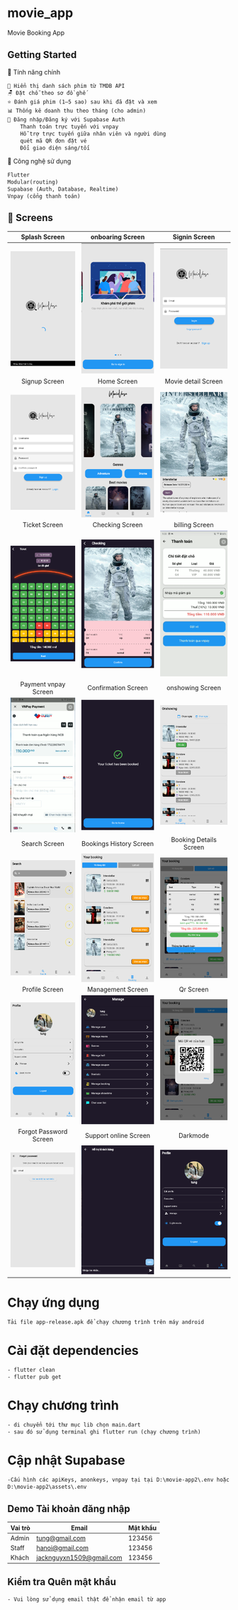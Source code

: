 # movie_app

Movie Booking App

## Getting Started

🚀 Tính năng chính

    🎽️ Hiển thị danh sách phim từ TMDB API
    🪑 Đặt chỗ theo sơ đồ ghế
    ⭐ Đánh giá phim (1–5 sao) sau khi đã đặt và xem
    📊 Thống kê doanh thu theo tháng (cho admin)
    🔐 Đăng nhập/Đăng ký với Supabase Auth
        Thanh toán trực tuyến với vnpay
        Hỗ trợ trực tuyến giữa nhân viên và người dùng
        quét mã QR đơn đặt vé
        Đổi giao diện sáng/tối

💠 Công nghệ sử dụng

    Flutter 
    Modular(routing)
    Supabase (Auth, Database, Realtime)
    Vnpay (cổng thanh toán)
## :iphone: Screens

Splash Screen | onboaring Screen | Signin Screen |
:------------:|:-----------:|:--------------:|
![](./screenshots/splashscreen.png) | ![](./screenshots/onboarding.png) | ![](./screenshots/signin.png)
Signup Screen | Home Screen | Movie detail Screen |
![](./screenshots/signup.png) | ![](./screenshots/mainpage.png) | ![](./screenshots/detail.png)
Ticket Screen | Checking Screen | billing Screen |
![](./screenshots/ticket.png) | ![](./screenshots/checking.png) | ![](./screenshots/billing.png)
Payment vnpay Screen | Confirmation Screen | onshowing Screen |
![](./screenshots/vnpay.png) | ![](./screenshots/successful.png) | ![](./screenshots/onshowing.png)
Search Screen | Bookings History Screen | Booking Details Screen |
![](./screenshots/search.png) | ![](./screenshots/yourbooking.png) | ![](./screenshots/bookingdetail.png)
Profile Screen | Management Screen | Qr Screen |
![](./screenshots/profile.png) | ![](./screenshots/management.png) | ![](./screenshots/qrscreen.png)
Forgot Password Screen | Support online Screen | Darkmode |
![](./screenshots/forgotpassword.png) | ![](./screenshots/suportonline.png) | ![](./screenshots/darkmode.png)
 # Chạy ứng dụng
    Tải file app-release.apk để chạy chương trình trên máy android
 # Cài đặt dependencies
    - flutter clean 
    - flutter pub get
 # Chạy chương trình
    - di chuyển tới thư mục lib chọn main.dart
    - sau đó sử dụng terminal ghi flutter run (chạy chương trình)
 # Cập nhật Supabase
    -Cấu hình các apiKeys, anonkeys, vnpay tại tại D:\movie-app2\.env hoặc D:\movie-app2\assets\.env

## Demo Tài khoản đăng nhập

| Vai trò | Email                      | Mật khẩu    |
|-------- |----------------------------|-------------|
| Admin   | tung@gmail.com             | 123456      |
| Staff   | hanoi@gmail.com            | 123456      |
| Khách   | jacknguyxn1509@gmail.com   | 123456      |

## Kiểm tra Quên mật khẩu
    - Vui lòng sử dụng email thật để nhận email từ app
